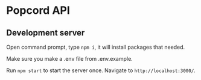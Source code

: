# Popcord API

## Development server
Open command prompt, type `npm i`, it will install packages that needed.

Make sure you make a .env file from .env.example.

Run `npm start` to start the server once. Navigate to `http://localhost:3000/`.
